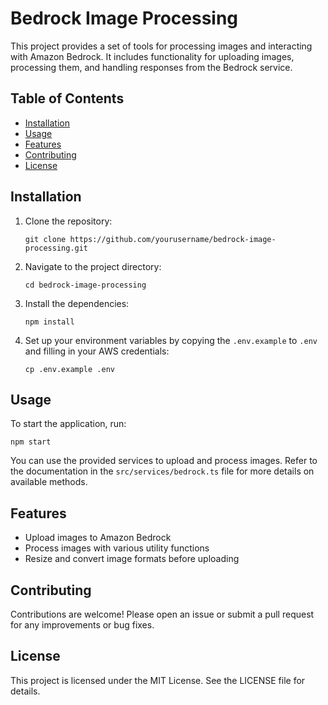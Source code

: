 # Bedrock Image Processing

This project provides a set of tools for processing images and interacting with Amazon Bedrock. It includes functionality for uploading images, processing them, and handling responses from the Bedrock service.

## Table of Contents

- [Installation](#installation)
- [Usage](#usage)
- [Features](#features)
- [Contributing](#contributing)
- [License](#license)

## Installation

1. Clone the repository:
   ```
   git clone https://github.com/yourusername/bedrock-image-processing.git
   ```
2. Navigate to the project directory:
   ```
   cd bedrock-image-processing
   ```
3. Install the dependencies:
   ```
   npm install
   ```
4. Set up your environment variables by copying the `.env.example` to `.env` and filling in your AWS credentials:
   ```
   cp .env.example .env
   ```

## Usage

To start the application, run:
```
npm start
```

You can use the provided services to upload and process images. Refer to the documentation in the `src/services/bedrock.ts` file for more details on available methods.

## Features

- Upload images to Amazon Bedrock
- Process images with various utility functions
- Resize and convert image formats before uploading

## Contributing

Contributions are welcome! Please open an issue or submit a pull request for any improvements or bug fixes.

## License

This project is licensed under the MIT License. See the LICENSE file for details.